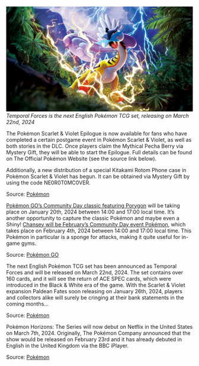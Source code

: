 

[![Temporal Forces is the next English Pokémon TCG set, releasing on March 22nd, 2024](/web/images/temporal-forces-is-the-next-english-pokemon-tcg-set-releasing-on-march-22nd-2024.jpeg)](/web/images/temporal-forces-is-the-next-english-pokemon-tcg-set-releasing-on-march-22nd-2024.jpeg)*Temporal Forces is the next English Pokémon TCG set, releasing on March 22nd, 2024*



The Pokémon Scarlet & Violet Epilogue is now available for fans who have completed a certain postgame event in Pokémon Scarlet & Violet, as well as both stories in the DLC. Once players claim the Mythical Pecha Berry via Mystery Gift, they will be able to start the Epilogue. Full details can be found on The Official Pokémon Website (see the source link below).

Additionally, a new distribution of a special Kitakami Rotom Phone case in Pokémon Scarlet & Violet has begun. It can be obtained via Mystery Gift by using the code NE0R0T0MC0VER.

Source: [Pokémon](https://scarletviolet.pokemon.com/en-us/news/epilogue/)

[Pokémon GO’s Community Day classic featuring Porygon](https://pokemongolive.com/post/communityday-classic-porygon?hl=en) will be taking place on January 20th, 2024 between 14:00 and 17:00 local time. It’s another opportunity to capture the classic Pokémon and maybe even a Shiny! [Chansey will be February’s Community Day event Pokémon](https://pokemongolive.com/post/communityday-february-2024-chansey?hl=en), which takes place on February 4th, 2024 between 14:00 and 17:00 local time. This Pokémon in particular is a sponge for attacks, making it quite useful for in-game gyms.

Source: [Pokémon GO](https://pokemongolive.com/news?hl=en)

The next English Pokémon TCG set has been announced as Temporal Forces and will be released on March 22nd, 2024. The set contains over 160 cards, and it will see the return of ACE SPEC cards, which were introduced in the Black & White era of the game. With the Scarlet & Violet expansion Paldean Fates soon releasing on January 26th, 2024, players and collectors alike will surely be cringing at their bank statements in the coming months…

Source: [Pokémon](https://www.pokemon.com/us/pokemon-tcg/scarlet-violet-temporal-forces)

Pokémon Horizons: The Series will now debut on Netflix in the United States on March 7th, 2024. Originally, The Pokémon Company announced that the show would be released on February 23rd and it has already debuted in English in the United Kingdom via the BBC iPlayer.

Source: [Pokémon](https://www.pokemon.com/us/pokemon-news/pokemon-horizons-the-series-launch-date-is-now-march-7)